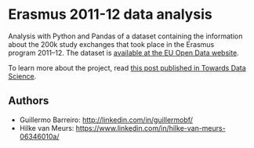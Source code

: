 # Erasmus 2011-12 data analysis
Analysis with Python and Pandas of a dataset containing the information about the 200k study exchanges that took place in the Erasmus program 2011–12. The dataset is [available at the EU Open Data website](https://data.europa.eu/euodp/en/data/dataset/erasmus-mobility-statistics-2011-12).

To learn more about the project, read [this post published in Towards Data Science](https://towardsdatascience.com/analyzing-erasmus-study-exchanges-with-pandas-e1da38896265).

## Authors
- Guillermo Barreiro: http://linkedin.com/in/guillermobf/
- Hilke van Meurs: https://www.linkedin.com/in/hilke-van-meurs-06346010a/

